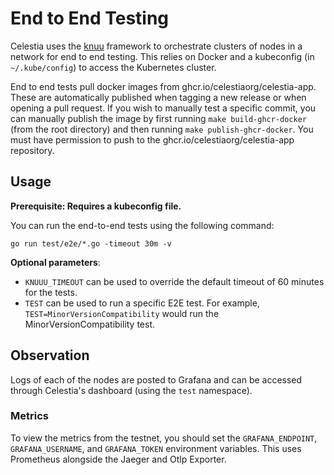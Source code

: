 # End to End Testing

Celestia uses the [knuu](https://github.com/celestiaorg/knuu) framework to orchestrate clusters of nodes in a network for end to end testing. This relies on Docker and a kubeconfig (in `~/.kube/config`) to access the Kubernetes cluster.

End to end tests pull docker images from ghcr.io/celestiaorg/celestia-app. These are automatically published when tagging a new release or when opening a pull request. If you wish to manually test a specific commit, you can manually publish the image by first running `make build-ghcr-docker` (from the root directory) and then running `make publish-ghcr-docker`. You must have permission to push to the ghcr.io/celestiaorg/celestia-app repository.

## Usage

**Prerequisite: Requires a kubeconfig file.**

You can run the end-to-end tests using the following command:

```shell
go run test/e2e/*.go -timeout 30m -v
```

**Optional parameters**:

- `KNUUU_TIMEOUT` can be used to override the default timeout of 60 minutes for the tests.
- `TEST` can be used to run a specific E2E test. For example, `TEST=MinorVersionCompatibility` would run the MinorVersionCompatibility test.

## Observation

Logs of each of the nodes are posted to Grafana and can be accessed through Celestia's dashboard (using the `test` namespace).

### Metrics

To view the metrics from the testnet, you should set the `GRAFANA_ENDPOINT`, `GRAFANA_USERNAME`, and `GRAFANA_TOKEN` environment variables. This uses Prometheus alongside the Jaeger and Otlp Exporter.
